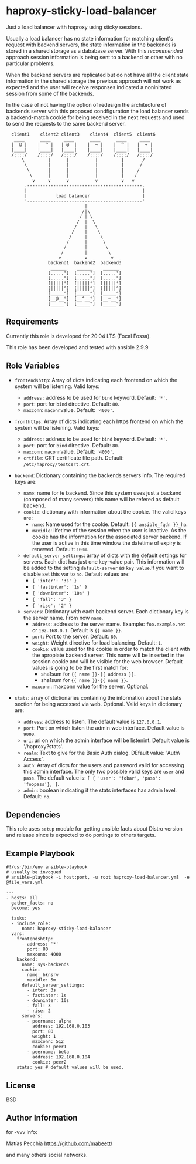 haproxy-sticky-load-balancer
============================

Just a load balancer with haproxy using sticky sessions.

Usually a load balancer has no state information for matching client's request with backend servers, the state information in the backends is stored in a shared storage as a dababase server. With this _recommended_ approach session information is being sent to a backend or other with no particular problems.

When the backend servers are replicated but do not have all the client state information in the shared storage the previous approach will not work as expected and the user will receive responses indicated a noninitated session from some of the backends.

In the case of not having the option of redesign the architecture of backends server with this proposed condfiguration the load balancer sends a backend-match cookie for being received in the next requests and used to send the requests to the same backend server.


	  client1    client2 client3    client4  client5  client6 
	   ____      ____     ____      ____      ____     ____   
	  |  @ |    |  ^ |   | @  |    |  ~ |    |  ^ |   |  ~ |  
	  |____|    |____|   |____|    |____|    |____|   |____|  
	  /::::/    /::::/   /::::/    /::::/    /::::/   /::::/  
	      \         |      |          |         |       /
	       \        |      |          |         |      /
	        \       |      |          |         |     /
	         \      |      |          |         |    /
	          v     v      v          v         v   v
	       .--------------------------------------------.
	       |                                            |
	       |           load balancer                    |
	       '--------------------------------------------'
	                              |
	                             /|\
	                            / | \
	                           /  |  \
	                          /   |   \
	                         /    |    \
	                        /     |     \
	                       /      |      \
	                      /       |       \
	                     /        |        \
	                    v         v         v
	                backend1  backend2  backend3
	                 ______    ______    ______ 
	                [.....°]  [.....°]  [.....°]
	                [.....°]  [.....°]  [.....°]
	                [|||||°]  [|||||°]  [|||||°]
	                [|||||°]  [|||||°]  [|||||°]
	                [_____°]  [_____°]  [_____°]
	                [__@__°]  [__^__°]  [__~__°]
	                [_____°]  [_____°]  [_____°]

Requirements
------------

Currently this role is developed for 20.04 LTS (Focal Fossa).

This role has been developed and tested with ansible 2.9.9


Role Variables
--------------


- `frontendshttp`: Array of dicts indicating each frontend on which the system will be listening. Valid keys:
  - `address:` address to be used for `bind` keyword. Default: `'*'`.
  - `port`: port for `bind` directive. Default: `80`.
  - `maxconn`: `maconn`value. Default: `'4000'`.

- `fronthttps`: Array of dicts indicating each https frontend on which the system will be listening. Valid keys:
  - `address:` address to be used for `bind` keyword. Default: `'*'`.
  - `port`: port for `bind` directive. Default: `80`.
  - `maxconn`: `maconn`value. Default: `'4000'`.
  - `crtfile`: CRT certificate file path. Default: `/etc/haproxy/testcert.crt`.

- `backend`: Dictionary containing the backends servers info. The required keys are:
  - `name`: name for te backend. Since this system uses just a backend (composed of many servers) this name will be refered as default backend.
  - `cookie`: dictionary with information about the cookie. The valid keys are:
    - `name`: Name used for the cookie. Default: `{{ ansible_fqdn }}_ha`.
    - `maxidle`: lifetime of the session when the user is inactive. As the cookie has the information for the associated server backend. If the user is active in this time window the datetime of expiry is renewed. Default: `100m`.
  - `default_server_settings`: array of dicts with the default settings for servers. Each dict has just one key-value pair. This information will be added to the setting `default-server` as `key value`.If you want to disable set this var to `no`. Default values are:
    - `{ 'inter': '3s' }`
    - `{ 'fastinter': '1s' }`
    - `{ 'downinter': '10s' }`
    - `{ 'fall': '3' }`
    - `{ 'rise': '2' }`
  - `servers`: Dictionary with each backend server.
    Each dictionary key is the server name. From now `name`.
    - `address`: address to the server name. Example: `foo.example.net` or `192.168.0.1`. Default is `{{ name }}`.
    - `port`: Port to the server. Default: `80`.
    - `weight`: Weight directive for load balancing. Default: `1`.
    - `cookie`: value used for the cookie in order to match the client with the apropiate backend server. This name will be inserted in the session cookie and will be visible for the web browser. Defauit values is going to be the first match for:
      - sha1sum for `{{ name }}-{{ address }}`.
      - sha1sum for `{{ name }}-{{ name }}`.
    - `maxconn`: maxconn value  for the server. Optional.

- `stats`: array of dictionaries containing the information about the stats section for being accessed via web. Optional.
   Valid keys in dictionary are:
  - `address`: address to listen. The default value is `127.0.0.1`.
  - `port`: Port on which listen the admin web interface. Default value is `9000`.
  - `uri`: uri on which the admin interface will be listenint. Default value is '/haproxy?stats'.
  - `realm`: Text to give for the Basic Auth dialog. DEfault value: 'Auth\ Access'.
  - `auth`: Array of dicts for the users and password valid for accessing this admin interface. The only two possible valid keys are  `user` and `pass`. The default value is:
`[ { 'user': 'fobar', 'pass': 'foopass'}, ]`.
  - `admin`: boolean indicating if the stats interfaces has admin level. Default: `no`.


Dependencies
------------

This role uses `setup` module for getting ansible facts about Distro version and release since is expected to do portings to others targets.


Example Playbook
----------------

    #!/usr/bin/env ansible-playbook
    # usually be invoqued
    # ansible-playbook -i host:port, -u root haproxy-load-balancer.yml  -e @file_vars.yml
    
    ---
    - hosts: all
      gather_facts: no
      become: yes
    
      tasks:
      - include_role:
          name: haproxy-sticky-load-balancer
      vars:
        frontendshttp:
          - address: '*'
            port: 80
            maxconn: 4000
        backend:
          name: sys-backends
          cookie:
            name: bknsrv
            maxidle: 5m
          default_server_settings:
            - inter: 3s
            - fastinter: 1s
            - downinter: 10s
            - fall: 3
            - rise: 2
          servers:
            - peername: alpha
              address: 192.168.0.103
              port: 80
              weight: 1
              maxconn: 512
              cookie: peer1
            - peername: beta
              address: 192.168.0.104
              cookie: peer2
        stats: yes # default values will be used.


License
-------

BSD

Author Information
------------------

for -vvv info:

Matías Pecchia
https://github.com/mabeett/

and many others social networks.
